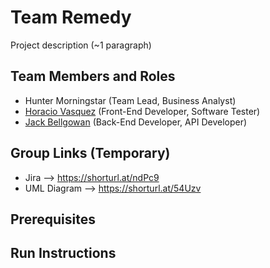 # Team Remedy

Project description (~1 paragraph)

## Team Members and Roles

- Hunter Morningstar (Team Lead, Business Analyst)
- [Horacio Vasquez](https://github.com/HoracioVV/CIS350-HW2-Vasquez) (Front-End Developer, Software Tester)
- [Jack Bellgowan](https://github.com/beljac22/CIS350-HW2-Bellgowan) (Back-End Developer, API Developer)

## Group Links (Temporary)

- Jira --> https://shorturl.at/ndPc9
- UML Diagram --> https://shorturl.at/54Uzv

## Prerequisites

## Run Instructions
